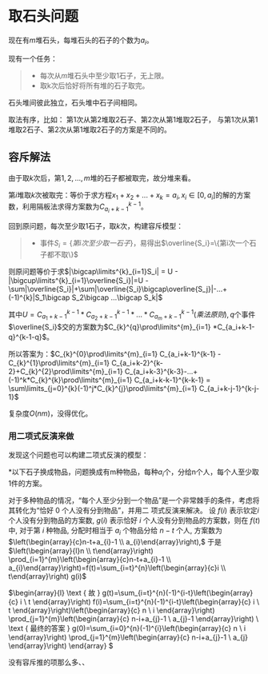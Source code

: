 
# 取石头问题

现在有$m$堆石头，每堆石头的石子的个数为$a_i$。

现有一个任务：

> * 每次从$m$堆石头中至少取1石子，无上限。
> * 取k次后恰好将所有堆的石子取完。

石头堆间彼此独立，石头堆中石子间相同。

取法有序，比如：
第$1$次从第$2$堆取$2$石子、第$2$次从第$1$堆取$2$石子，
与第$1$次从第$1$堆取$2$石子、第$2$次从第$1$堆取$2$石子的方案是不同的。

## 容斥解法

由于取$k$次后，第$1,2,...,m$堆的石子都被取完，故分堆来看。

第$i$堆取$k$次被取完：等价于求方程$x_1+x_2+...+x_k=a_i,x_i\in[0,a_i]$的解的方案数，利用隔板法求得方案数为$C_{a_i+k-1}^{k-1}$。

回到原问题，每次至少取$1$石子，取$k$次，构建容斥模型：

> * 事件$S_i=\{第i次至少取一石子\}$，易得出$\overline{S_i}=\{第i次一个石子都不取\}$

则原问题等价于求$|\bigcap\limits^{k}_{i=1}S_i| = U - |\bigcup\limits^{k}_{i=1}\overline{S_i}|=U - \sum|\overline{S_i}|+\sum|\overline{S_i}\bigcap\overline{S_j}|-...+(-1)^{k}|S_1\bigcap S_2\bigcap ...\bigcap S_k|$

其中$U=C_{a_1+k-1}^{k-1}*C_{a_2+k-1}^{k-1}*...*C_{a_m+k-1}^{k-1}(乘法原则),q$个事件$\overline{S_i}$交的方案数为$C_{k}^{q}\prod\limits^{m}_{i=1} *C_{a_i+k-1-q}^{k-1-q}$。

所以答案为：$C_{k}^{0}\prod\limits^{m}_{i=1} C_{a_i+k-1}^{k-1} - C_{k}^{1}\prod\limits^{m}_{i=1} C_{a_i+k-2}^{k-2}+C_{k}^{2}\prod\limits^{m}_{i=1} C_{a_i+k-3}^{k-3}-...+(-1)^k*C_{k}^{k}\prod\limits^{m}_{i=1} C_{a_i+k-k-1}^{k-k-1} = \sum\limits_{j=0}^{k}(-1)^j*C_{k}^{j}\prod\limits^{m}_{i=1} C_{a_i+k-j-1}^{k-j-1}$

复杂度$O(nm)$，没得优化。

### 用二项式反演来做

发现这个问题也可以构建二项式反演的模型：

*以下石子换成物品，问题换成有m种物品，每种$a_i$个，分给n个人，每个人至少取1件的方案。

对于多种物品的情况，“每个人至少分到一个物品”是一个非常棘手的条件，考虑将其转化为“恰好 0 个人没有分到物品”，并用二
项式反演来解决。
设 $f(i)$ 表示钦定$i$ 个人没有分到物品的方案数, $g(i)$ 表示恰好 $i$ 个人没有分到物品的方案数，则在 $f(t)$ 中, 对于第 $i$ 种物品, 分配时相当于 $a_{i}$ 个物品分给 $n-t$ 个人, 方案数为 $\left(\begin{array}{c}n-t+a_{i}-1 \\ a_{i}\end{array}\right),$ 于是 $\left(\begin{array}{l}n \\ t\end{array}\right) \prod_{i=1}^{m}\left(\begin{array}{c}n-t+a_{i}-1 \\ a_{i}\end{array}\right)=f(t)=\sum_{i=t}^{n}\left(\begin{array}{c}i \\ t\end{array}\right) g(i)$

$\begin{array}{l}
\text { 故 } g(t)=\sum_{i=t}^{n}(-1)^{i-t}\left(\begin{array}{c}
i \\
t
\end{array}\right) f(i)=\sum_{i=t}^{n}(-1)^{i-t}\left(\begin{array}{c}
i \\
t
\end{array}\right)\left(\begin{array}{c}
n \\
i
\end{array}\right) \prod_{j=1}^{m}\left(\begin{array}{c}
n-i+a_{j}-1 \\
a_{j}-1
\end{array}\right) \\
\text { 最终的答案 } g(0)=\sum_{i=0}^{n}(-1)^{i}\left(\begin{array}{c}
n \\
i
\end{array}\right) \prod_{j=1}^{m}\left(\begin{array}{c}
n-i+a_{j}-1 \\
a_{j}
\end{array}\right)
\end{array}
$

没有容斥推的项那么多、、
